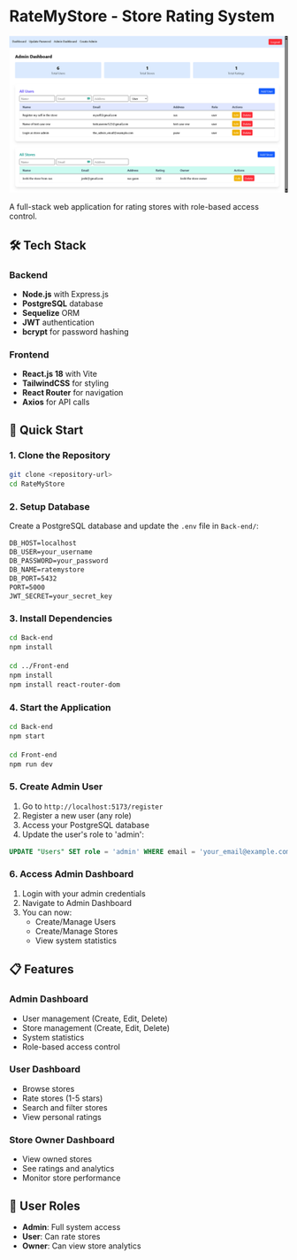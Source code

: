 # RateMyStore - Store Rating System

![App Screenshot](Front-end/public/demo.png)


A full-stack web application for rating stores with role-based access control.

## 🛠️ Tech Stack

### Backend
- **Node.js** with Express.js
- **PostgreSQL** database
- **Sequelize** ORM
- **JWT** authentication
- **bcrypt** for password hashing

### Frontend
- **React.js 18** with Vite
- **TailwindCSS** for styling
- **React Router** for navigation
- **Axios** for API calls

## 🚀 Quick Start

### 1. Clone the Repository
```bash
git clone <repository-url>
cd RateMyStore
```

### 2. Setup Database
Create a PostgreSQL database and update the `.env` file in `Back-end/`:

```env
DB_HOST=localhost
DB_USER=your_username
DB_PASSWORD=your_password
DB_NAME=ratemystore
DB_PORT=5432
PORT=5000
JWT_SECRET=your_secret_key
```

### 3. Install Dependencies
```bash
cd Back-end
npm install

cd ../Front-end
npm install
npm install react-router-dom
```

### 4. Start the Application
```bash
cd Back-end
npm start

cd Front-end
npm run dev
```

### 5. Create Admin User
1. Go to `http://localhost:5173/register`
2. Register a new user (any role)
3. Access your PostgreSQL database
4. Update the user's role to 'admin':
```sql
UPDATE "Users" SET role = 'admin' WHERE email = 'your_email@example.com';
```

### 6. Access Admin Dashboard
1. Login with your admin credentials
2. Navigate to Admin Dashboard
3. You can now:
   - Create/Manage Users
   - Create/Manage Stores
   - View system statistics

## 📋 Features

### Admin Dashboard
- User management (Create, Edit, Delete)
- Store management (Create, Edit, Delete)
- System statistics
- Role-based access control

### User Dashboard
- Browse stores
- Rate stores (1-5 stars)
- Search and filter stores
- View personal ratings

### Store Owner Dashboard
- View owned stores
- See ratings and analytics
- Monitor store performance

## 🔐 User Roles

- **Admin**: Full system access
- **User**: Can rate stores
- **Owner**: Can view store analytics
